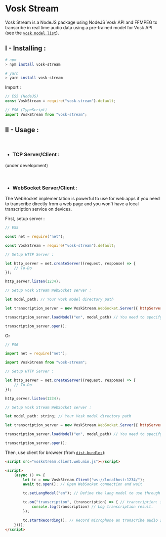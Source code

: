 # Vosk Stream

Vosk Stream is a NodeJS package using NodeJS Vosk API and FFMPEG to transcribe in real time audio data using a pre-trained model for Vosk API (see the [`vosk model list`](https://alphacephei.com/vosk/models)).

## I - Installing :

```bash
# npm
> npm install vosk-stream

# yarn
> yarn install vosk-stream
```


Import :
```js
// ES5 (NodeJS)
const VoskStream = require("vosk-stream").default;
```

```js
// ES6 (TypeScript)
import VoskStream from "vosk-stream";
```

## II - Usage :

&nbsp;

- ### TCP Server/Client :

(under development)

&nbsp;

- ### WebSocket Server/Client :

The WebSocket implementation is powerful to use for web apps if you need to transcribe directly from a web page and you won't have a local transcription service on devices.

First, setup server :
```js
// ES5

const net = require("net");

const VoskStream = require("vosk-stream").default;

// Setup HTTP Server :

let http_server = net.createServer((request, response) => {
    // To-Do
});

http_server.listen(1234);

// Setup Vosk Stream WebSocket server :

let model_path; // Your Vosk model directory path

let transcription_server = new VoskStream.WebSocket.Server({ httpServer: http_server });

transcription_server.loadModel("en", model_path) // You need to specify a label to your model (here: "en") for to use it later with the client

transcription_server.open();

```
Or
```js
// ES6

import net = require("net");

import VoskStream from "vosk-stream";

// Setup HTTP Server :

let http_server = net.createServer((request, response) => {
    // To-Do
});

http_server.listen(1234);

// Setup Vosk Stream WebSocket server :

let model_path: string; // Your Vosk model directory path

let transcription_server = new VoskStream.WebSocket.Server({ httpServer: http_server });

transcription_server.loadModel("en", model_path) // You need to specify a label to your model (here: "en") for to use it later with the client

transcription_server.open();

```

Then, use client for browser (from [`dist-bundles`](https://github.com/one-dev-man/vosk-stream/blob/main/dist-bundles/)):
```html
<script src="voskstream.client.web.min.js"></script>

<script>
    (async () => {
        let tc = new VoskStream.Client("ws://localhost:1234/");
        await tc.open(); // Open WebSocket connection and wait

        tc.setLangModel("en"); // Define the lang model to use through his label defined in server setup

        tc.on("transcription", (transcription) => { // transcription: { partial: boolean, content: string }
            console.log(transcription) // Log transcription result.
        }); 

        tc.startRecording(); // Record microphone an transcribe audio stream
    })();
</script>

```